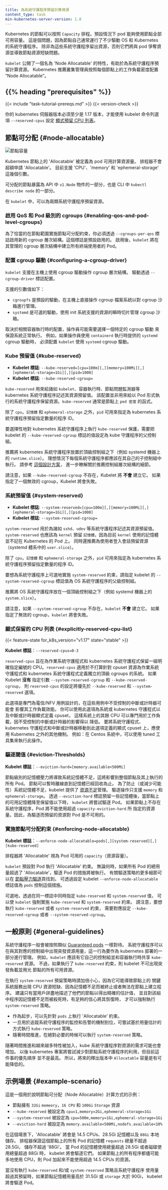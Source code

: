 ```yaml
---
title: 為系統守護程序預留計算資源
content_type: task
min-kubernetes-server-version: 1.8
---
```

<!--
reviewers:
- vishh
- derekwaynecarr
- dashpole
title: Reserve Compute Resources for System Daemons
content_type: task
min-kubernetes-server-version: 1.8
-->

<!-- overview -->
<!--
Kubernetes nodes can be scheduled to `Capacity`. Pods can consume all the
available capacity on a node by default. This is an issue because nodes
typically run quite a few system daemons that power the OS and Kubernetes
itself. Unless resources are set aside for these system daemons, pods and system
daemons compete for resources and lead to resource starvation issues on the
node.

The `kubelet` exposes a feature named 'Node Allocatable' that helps to reserve
compute resources for system daemons. Kubernetes recommends cluster
administrators to configure 'Node Allocatable' based on their workload density
on each node.
-->
Kubernetes 的節點可以按照 `Capacity` 排程。預設情況下 pod 能夠使用節點全部可用容量。
這是個問題，因為節點自己通常運行了不少驅動 OS 和 Kubernetes 的系統守護程序。
除非為這些系統守護程序留出資源，否則它們將與 pod 爭奪資源並導致節點資源短缺問題。

`kubelet` 公開了一個名為 'Node Allocatable' 的特性，有助於為系統守護程序預留計算資源。
Kubernetes 推薦叢集管理員按照每個節點上的工作負載密度配置 “Node Allocatable”。

## {{% heading "prerequisites" %}}

{{< include "task-tutorial-prereqs.md" >}} {{< version-check >}}
<!-- 
Your Kubernetes server must be at or later than version 1.17 to use
the kubelet command line option `--reserved-cpus` to set an
[explicitly reserved CPU list](#explicitly-reserved-cpu-list).
-->
你的 kubernetes 伺服器版本必須至少是 1.17 版本，才能使用 kubelet
命令列選項 `--reserved-cpus` 設定
[顯式預留 CPU 列表](#explicitly-reserved-cpu-list)。

<!-- steps -->

<!--
## Node Allocatable

![node capacity](/images/docs/node-capacity.svg)

'Allocatable' on a Kubernetes node is defined as the amount of compute resources
that are available for pods. The scheduler does not over-subscribe
'Allocatable'. 'CPU', 'memory' and 'ephemeral-storage' are supported as of now.

Node Allocatable is exposed as part of `v1.Node` object in the API and as part
of `kubectl describe node` in the CLI.

Resources can be reserved for two categories of system daemons in the `kubelet`.
-->
## 節點可分配   {#node-allocatable}

![節點容量](/images/docs/node-capacity.svg)

Kubernetes 節點上的 'Allocatable' 被定義為 pod 可用計算資源量。
排程器不會超額申請 'Allocatable'。
目前支援 'CPU'、'memory' 和 'ephemeral-storage' 這幾個引數。

可分配的節點暴露為 API 中 `v1.Node` 物件的一部分，也是 CLI 中
`kubectl describe node` 的一部分。

在 `kubelet` 中，可以為兩類系統守護程序預留資源。

<!--
### Enabling QoS and Pod level cgroups

To properly enforce node allocatable constraints on the node, you must
enable the new cgroup hierarchy via the `--cgroups-per-qos` flag. This flag is
enabled by default. When enabled, the `kubelet` will parent all end-user pods
under a cgroup hierarchy managed by the `kubelet`.
-->
### 啟用 QoS 和 Pod 級別的 cgroups  {#enabling-qos-and-pod-level-cgroups}

為了恰當的在節點範圍實施節點可分配約束，你必須透過 `--cgroups-per-qos`
標誌啟用新的 cgroup 層次結構。這個標誌是預設啟用的。
啟用後，`kubelet` 將在其管理的 cgroup 層次結構中建立所有終端使用者的 Pod。

<!--
### Configuring a cgroup driver

The `kubelet` supports manipulation of the cgroup hierarchy on
the host using a cgroup driver. The driver is configured via the
`--cgroup-driver` flag.

The supported values are the following:

* `cgroupfs` is the default driver that performs direct manipulation of the
cgroup filesystem on the host in order to manage cgroup sandboxes.
* `systemd` is an alternative driver that manages cgroup sandboxes using
transient slices for resources that are supported by that init system.

Depending on the configuration of the associated container runtime,
operators may have to choose a particular cgroup driver to ensure
proper system behavior. For example, if operators use the `systemd`
cgroup driver provided by the `containerd` runtime, the `kubelet` must
be configured to use the `systemd` cgroup driver.
-->
### 配置 cgroup 驅動  {#configuring-a-cgroup-driver}

`kubelet` 支援在主機上使用 cgroup 驅動操作 cgroup 層次結構。
驅動透過 `--cgroup-driver` 標誌配置。

支援的引數值如下：

* `cgroupfs` 是預設的驅動，在主機上直接操作 cgroup 檔案系統以對 cgroup
  沙箱進行管理。
* `systemd` 是可選的驅動，使用 init 系統支援的資源的瞬時切片管理
  cgroup 沙箱。

取決於相關容器執行時的配置，操作員可能需要選擇一個特定的 cgroup 驅動
來保證系統正常執行。
例如，如果操作員使用 `containerd` 執行時提供的 `systemd` cgroup 驅動時，
必須配置 `kubelet` 使用 `systemd` cgroup 驅動。

<!--
### Kube Reserved

- **Kubelet Flag**: `--kube-reserved=[cpu=100m][,][memory=100Mi][,][ephemeral-storage=1Gi][,][pid=1000]`
- **Kubelet Flag**: `--kube-reserved-cgroup=`

`kube-reserved` is meant to capture resource reservation for kubernetes system
daemons like the `kubelet`, `container runtime`, `node problem detector`, etc.
It is not meant to reserve resources for system daemons that are run as pods.
`kube-reserved` is typically a function of `pod density` on the nodes.

In addition to `cpu`, `memory`, and `ephemeral-storage`, `pid` may be
specified to reserve the specified number of process IDs for
kubernetes system daemons.
-->
### Kube 預留值  {#kube-reserved}

- **Kubelet 標誌**: `--kube-reserved=[cpu=100m][,][memory=100Mi][,][ephemeral-storage=1Gi][,][pid=1000]`
- **Kubelet 標誌**: `--kube-reserved-cgroup=`

`kube-reserved` 用來給諸如 `kubelet`、容器執行時、節點問題監測器等
kubernetes 系統守護程序記述其資源預留值。
該配置並非用來給以 Pod 形式執行的系統守護程序保留資源。`kube-reserved`
通常是節點上 `pod 密度` 的函式。

除了 `cpu`，`記憶體` 和 `ephemeral-storage` 之外，`pid` 可用來指定為
kubernetes 系統守護程序預留指定數量的程序 ID。

<!--
To optionally enforce `kube-reserved` on kubernetes system daemons, specify the parent
control group for kube daemons as the value for `--kube-reserved-cgroup` kubelet
flag.

It is recommended that the kubernetes system daemons are placed under a top
level control group (`runtime.slice` on systemd machines for example). Each
system daemon should ideally run within its own child control group. Refer to
[the design proposal](https://git.k8s.io/design-proposals-archive/node/node-allocatable.md#recommended-cgroups-setup)
for more details on recommended control group hierarchy.

Note that Kubelet **does not** create `--kube-reserved-cgroup` if it doesn't
exist. Kubelet will fail if an invalid cgroup is specified.
-->
要選擇性地對 kubernetes 系統守護程序上執行 `kube-reserved` 保護，需要把 kubelet 的
`--kube-reserved-cgroup` 標誌的值設定為 kube 守護程序的父控制組。

推薦將 kubernetes 系統守護程序放置於頂級控制組之下（例如 systemd 機器上的
`runtime.slice`）。
理想情況下每個系統守護程序都應該在其自己的子控制組中執行。
請參考
[這個設計方案](https://git.k8s.io/design-proposals-archive/node/node-allocatable.md#recommended-cgroups-setup)，
進一步瞭解關於推薦控制組層次結構的細節。

請注意，如果 `--kube-reserved-cgroup` 不存在，Kubelet 將 **不會** 建立它。
如果指定了一個無效的 cgroup，Kubelet 將會失敗。

<!--
### System Reserved

- **Kubelet Flag**: `--system-reserved=[cpu=100m][,][memory=100Mi][,][ephemeral-storage=1Gi][,][pid=1000]`
- **Kubelet Flag**: `--system-reserved-cgroup=`

`system-reserved` is meant to capture resource reservation for OS system daemons
like `sshd`, `udev`, etc. `system-reserved` should reserve `memory` for the
`kernel` too since `kernel` memory is not accounted to pods in Kubernetes at this time.
Reserving resources for user login sessions is also recommended (`user.slice` in
systemd world).

In addition to `cpu`, `memory`, and `ephemeral-storage`, `pid` may be
specified to reserve the specified number of process IDs for OS system
daemons.
-->
### 系統預留值  {#system-reserved}

- **Kubelet 標誌**: `--system-reserved=[cpu=100m][,][memory=100Mi][,][ephemeral-storage=1Gi][,][pid=1000]`
- **Kubelet 標誌**: `--system-reserved-cgroup=`

`system-reserved` 用於為諸如 `sshd`、`udev` 等系統守護程序記述其資源預留值。
`system-reserved` 也應該為 `kernel` 預留 `記憶體`，因為目前 `kernel`
使用的記憶體並不記在 Kubernetes 的 Pod 上。
同時還推薦為使用者登入會話預留資源（systemd 體系中的 `user.slice`）。

除了 `cpu`，`記憶體` 和 `ephemeral-storage` 之外，`pid` 可用來指定為
kubernetes 系統守護程序預留指定數量的程序 ID。

<!--
To optionally enforce `system-reserved` on system daemons, specify the parent
control group for OS system daemons as the value for `--system-reserved-cgroup`
kubelet flag.

It is recommended that the OS system daemons are placed under a top level
control group (`system.slice` on systemd machines for example).

Note that `kubelet` **does not** create `--system-reserved-cgroup` if it doesn't
exist. `kubelet` will fail if an invalid cgroup is specified.
-->
要想為系統守護程序上可選地實施 `system-reserved` 約束，請指定 kubelet 的
`--system-reserved-cgroup` 標誌值為 OS 系統守護程序的父級控制組。

推薦將 OS 系統守護程序放在一個頂級控制組之下（例如 systemd 機器上的
`system.slice`）。

請注意，如果 `--system-reserved-cgroup` 不存在，`kubelet` **不會** 建立它。
如果指定了無效的 cgroup，`kubelet` 將會失敗。

<!--
### Explicitly Reserved CPU List
-->
### 顯式保留的 CPU 列表 {#explicitly-reserved-cpu-list}

{{< feature-state for_k8s_version="v1.17" state="stable" >}}

<!--
**Kubelet Flag**: `--reserved-cpus=0-3`
-->
**Kubelet 標誌**：`--reserved-cpus=0-3`

<!--
`reserved-cpus` is meant to define an explicit CPU set for OS system daemons and
kubernetes system daemons. `reserved-cpus` is for systems that do not intend to
define separate top level cgroups for OS system daemons and kubernetes system daemons
with regard to cpuset resource.
If the Kubelet **does not** have `--system-reserved-cgroup` and `--kube-reserved-cgroup`,
the explicit cpuset provided by `reserved-cpus` will take precedence over the CPUs
defined by `--kube-reserved` and `--system-reserved` options.
-->
`reserved-cpus` 旨在為作業系統守護程式和 kubernetes 系統守護程式保留一組明確指定編號的
CPU。`reserved-cpus` 適用於不打算針對 cpuset 資源為作業系統守護程式和 kubernetes
系統守護程式定義獨立的頂級 cgroups 的系統。
如果 Kubelet **沒有** 指定引數 `--system-reserved-cgroup` 和 `--kube-reserved-cgroup`，
則 `reserved-cpus` 的設定將優先於 `--kube-reserved` 和 `--system-reserved` 選項。

<!--
This option is specifically designed for Telco/NFV use cases where uncontrolled
interrupts/timers may impact the workload performance. you can use this option
to define the explicit cpuset for the system/kubernetes daemons as well as the
interrupts/timers, so the rest CPUs on the system can be used exclusively for
workloads, with less impact from uncontrolled interrupts/timers. To move the
system daemon, kubernetes daemons and interrupts/timers to the explicit cpuset
defined by this option, other mechanism outside Kubernetes should be used.
For example: in Centos, you can do this using the tuned toolset.
-->
此選項是專門為電信/NFV 用例設計的，在這些用例中不受控制的中斷或計時器可能會
影響其工作負載效能。
你可以使用此選項為系統或 kubernetes 守護程式以及中斷或計時器顯式定義 cpuset，
這樣系統上的其餘 CPU 可以專門用於工作負載，因不受控制的中斷或計時器的影響得以
降低。
要將系統守護程式、kubernetes 守護程式和中斷或計時器移動到此選項定義的顯式
cpuset 上，應使用 Kubernetes 之外的其他機制。
例如：在 Centos 系統中，可以使用 tuned 工具集來執行此操作。

<!--
### Eviction Thresholds

**Kubelet Flag**: `--eviction-hard=[memory.available<500Mi]`

Memory pressure at the node level leads to System OOMs which affects the entire
node and all pods running on it. Nodes can go offline temporarily until memory
has been reclaimed. To avoid (or reduce the probability of) system OOMs kubelet
provides [out of resource](/docs/concepts/scheduling-eviction/node-pressure-eviction/)
management. Evictions are
supported for `memory` and `ephemeral-storage` only. By reserving some memory via
`--eviction-hard` flag, the `kubelet` attempts to evict pods whenever memory
availability on the node drops below the reserved value. Hypothetically, if
system daemons did not exist on a node, pods cannot use more than `capacity -
eviction-hard`. For this reason, resources reserved for evictions are not
available for pods.
-->
### 驅逐閾值   {#eviction-Thresholds}

**Kubelet 標誌**：`--eviction-hard=[memory.available<500Mi]`

節點級別的記憶體壓力將導致系統記憶體不足，這將影響到整個節點及其上執行的所有 Pod。
節點可以暫時離線直到記憶體已經回收為止。
為了防止（或減少可能性）系統記憶體不足，kubelet 提供了
[資源不足](/zh-cn/docs/concepts/scheduling-eviction/node-pressure-eviction/)管理。
驅逐操作只支援 `memory` 和 `ephemeral-storage`。
透過 `--eviction-hard` 標誌預留一些記憶體後，當節點上的可用記憶體降至保留值以下時，
`kubelet` 將嘗試驅逐 Pod。
如果節點上不存在系統守護程序，Pod 將不能使用超過 `capacity-eviction-hard` 所
指定的資源量。因此，為驅逐而預留的資源對 Pod 是不可用的。

<!--
### Enforcing Node Allocatable

**Kubelet Flag**: `--enforce-node-allocatable=pods[,][system-reserved][,][kube-reserved]`

The scheduler treats 'Allocatable' as the available `capacity` for pods.

`kubelet` enforce 'Allocatable' across pods by default. Enforcement is performed
by evicting pods whenever the overall usage across all pods exceeds
'Allocatable'. More details on eviction policy can be found
on the [node pressure eviction](/docs/concepts/scheduling-eviction/node-pressure-eviction/)
page. This enforcement is controlled by
specifying `pods` value to the kubelet flag `--enforce-node-allocatable`.

Optionally, `kubelet` can be made to enforce `kube-reserved` and
`system-reserved` by specifying `kube-reserved` & `system-reserved` values in
the same flag. Note that to enforce `kube-reserved` or `system-reserved`,
`--kube-reserved-cgroup` or `--system-reserved-cgroup` needs to be specified
respectively.
-->
### 實施節點可分配約束   {#enforcing-node-allocatable}

**Kubelet 標誌**：`--enforce-node-allocatable=pods[,][system-reserved][,][kube-reserved]`

排程器將 'Allocatable' 視為 Pod 可用的 `capacity`（資源容量）。

`kubelet` 預設對 Pod 執行 'Allocatable' 約束。
無論何時，如果所有 Pod 的總用量超過了 'Allocatable'，驅逐 Pod 的措施將被執行。
有關驅逐策略的更多細節可以在
[節點壓力驅逐](/zh-cn/docs/concepts/scheduling-eviction/pod-priority-preemption/)頁找到。
可透過設定 kubelet `--enforce-node-allocatable` 標誌值為 `pods` 控制這個措施。

可選地，透過在同一標誌中同時指定 `kube-reserved` 和 `system-reserved` 值，
可以使 `kubelet` 強制實施 `kube-reserved` 和 `system-reserved` 約束。
請注意，要想執行 `kube-reserved` 或者 `system-reserved` 約束，
需要對應設定 `--kube-reserved-cgroup` 或者 `--system-reserved-cgroup`。

<!--
## General Guidelines

System daemons are expected to be treated similar to
[Guaranteed pods](/docs/tasks/configure-pod-container/quality-service-pod/#create-a-pod-that-gets-assigned-a-qos-class-of-guaranteed). 
System daemons can burst within their bounding control groups and this behavior needs
to be managed as part of kubernetes deployments. For example, `kubelet` should
have its own control group and share `kube-reserved` resources with the
container runtime. However, Kubelet cannot burst and use up all available Node
resources if `kube-reserved` is enforced.
-->
## 一般原則   {#general-guidelines}

系統守護程序一般會被按照類似
[Guaranteed pods](/zh-cn/docs/tasks/configure-pod-container/quality-service-pod/#create-a-pod-that-gets-assigned-a-qos-class-of-guaranteed)
一樣對待。
系統守護程序可以在與其對應的控制組中出現突發資源用量，這一行為要作為
kubernetes 部署的一部分進行管理。
例如，`kubelet` 應該有它自己的控制組並和容器執行時共享 `kube-reserved` 資源。
不過，如果執行了 `kube-reserved` 約束，則 kubelet 不可出現突發負載並用光
節點的所有可用資源。

<!--
Be extra careful while enforcing `system-reserved` reservation since it can lead
to critical system services being CPU starved, OOM killed, or unable
to fork on the node. The
recommendation is to enforce `system-reserved` only if a user has profiled their
nodes exhaustively to come up with precise estimates and is confident in their
ability to recover if any process in that group is oom-killed.

* To begin with enforce 'Allocatable' on `pods`.
* Once adequate monitoring and alerting is in place to track kube system
  daemons, attempt to enforce `kube-reserved` based on usage heuristics.
* If absolutely necessary, enforce `system-reserved` over time.
-->
在執行 `system-reserved` 預留策略時請加倍小心，因為它可能導致節點上的
關鍵系統服務出現 CPU 資源短缺、因為記憶體不足而被終止或者無法在節點上建立程序。
建議只有當用戶詳盡地描述了他們的節點以得出精確的估計值，
並且對該組中程序因記憶體不足而被殺死時，有足夠的信心將其恢復時，
才可以強制執行 `system-reserved` 策略。

* 作為起步，可以先針對 `pods` 上執行 'Allocatable' 約束。
* 一旦用於追蹤系統守護程序的監控和告警的機制到位，可嘗試基於用量估計的
  方式執行 `kube-reserved` 策略。
* 隨著時間推進，在絕對必要的時候可以執行 `system-reserved` 策略。

<!--
The resource requirements of kube system daemons may grow over time as more and
more features are added. Over time, kubernetes project will attempt to bring
down utilization of node system daemons, but that is not a priority as of now.
So expect a drop in `Allocatable` capacity in future releases.
-->
隨著時間推進和越來越多特性被加入，kube 系統守護程序對資源的需求可能也會增加。
以後 kubernetes 專案將嘗試減少對節點系統守護程序的利用，但目前這件事的優先順序
並不是最高。
所以，將來的釋出版本中 `Allocatable` 容量是有可能降低的。

<!-- discussion -->

<!--
## Example Scenario

Here is an example to illustrate Node Allocatable computation:

* Node has `32Gi` of `memory`, `16 CPUs` and `100Gi` of `Storage`
* `--kube-reserved` is set to `cpu=1,memory=2Gi,ephemeral-storage=1Gi`
* `--system-reserved` is set to `cpu=500m,memory=1Gi,ephemeral-storage=1Gi`
* `--eviction-hard` is set to `memory.available<500Mi,nodefs.available<10%`
-->
## 示例場景   {#example-scenario}

這是一個用於說明節點可分配（Node Allocatable）計算方式的示例：

* 節點擁有 `32Gi` `memeory`，`16 CPU` 和 `100Gi` `Storage` 資源
* `--kube-reserved` 被設定為 `cpu=1,memory=2Gi,ephemeral-storage=1Gi`
* `--system-reserved` 被設定為 `cpu=500m,memory=1Gi,ephemeral-storage=1Gi`
* `--eviction-hard` 被設定為 `memory.available<500Mi,nodefs.available<10%`

<!--
Under this scenario, 'Allocatable' will be 14.5 CPUs, 28.5Gi of memory and
`88Gi` of local storage.
Scheduler ensures that the total memory `requests` across all pods on this node does
not exceed 28.5Gi and storage doesn't exceed 88Gi.
Kubelet evicts pods whenever the overall memory usage across pods exceeds 28.5Gi,
or if overall disk usage exceeds 88Gi If all processes on the node consume as
much CPU as they can, pods together cannot consume more than 14.5 CPUs.

If `kube-reserved` and/or `system-reserved` is not enforced and system daemons
exceed their reservation, `kubelet` evicts pods whenever the overall node memory
usage is higher than 31.5Gi or `storage` is greater than 90Gi.
-->
在這個場景下，'Allocatable' 將會是 14.5 CPUs、28.5Gi 記憶體以及 `88Gi` 本地儲存。
排程器保證這個節點上的所有 Pod 的記憶體 `requests` 總量不超過 28.5Gi，
儲存不超過 '88Gi'。
當 Pod 的記憶體使用總量超過 28.5Gi 或者磁碟使用總量超過 88Gi 時，
kubelet 將會驅逐它們。
如果節點上的所有程序都儘可能多地使用 CPU，則 Pod 加起來不能使用超過
14.5 CPUs 的資源。

當沒有執行 `kube-reserved` 和/或 `system-reserved` 策略且系統守護程序
使用量超過其預留時，如果節點記憶體用量高於 31.5Gi 或 `storage` 大於 90Gi，
kubelet 將會驅逐 Pod。

